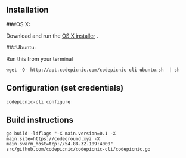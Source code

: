 ## Installation

###OS X:

Download and run the [OS X installer](https://apt.codepicnic.com/CodePicnic.pkg) .

###Ubuntu: 

Run this from your terminal

    wget -O- http://apt.codepicnic.com/codepicnic-cli-ubuntu.sh  | sh
    
## Configuration (set credentials)


    codepicnic-cli configure 
    
## Build instructions

    go build -ldflags "-X main.version=0.1 -X main.site=https://codeground.xyz -X main.swarm_host=tcp://54.88.32.109:4000" src/github.com/codepicnic/codepicnic-cli/codepicnic.go
